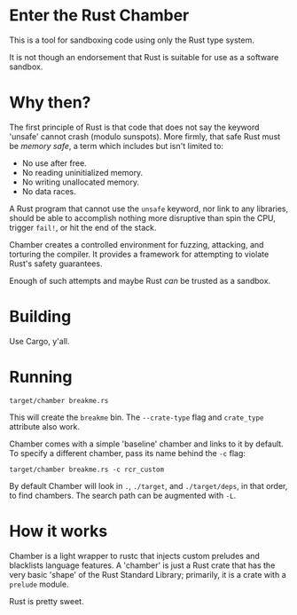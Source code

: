 # Enter the Rust Chamber

This is a tool for sandboxing code using only the Rust type system.

It is not though an endorsement that Rust is suitable for use as a software sandbox.


# Why then?

The first principle of Rust is that code that does not say the keyword 'unsafe' cannot crash (modulo sunspots).
More firmly, that safe Rust must be *memory safe*, a term which includes but isn't limited to:

* No use after free.
* No reading uninitialized memory.
* No writing unallocated memory.
* No data races.

A Rust program that cannot use the `unsafe` keyword,
nor link to any libraries,
should be able to accomplish nothing more disruptive than spin the CPU,
trigger `fail!`, or hit the end of the stack.

Chamber creates a controlled environment for fuzzing, attacking, and torturing the compiler.
It provides a framework for attempting to violate Rust's safety guarantees.

Enough of such attempts and maybe Rust *can* be trusted as a sandbox.


# Building

Use Cargo, y'all.


# Running

```
target/chamber breakme.rs
```

This will create the `breakme` bin.
The `--crate-type` flag and `crate_type` attribute also work.

Chamber comes with a simple 'baseline' chamber and links to it by default.
To specify a different chamber,
pass its name behind the `-c` flag:

```
target/chamber breakme.rs -c rcr_custom
```

By default Chamber will look in `.`, `./target`, and `./target/deps`, in that order,
to find chambers.
The search path can be augmented with `-L`.

# How it works

Chamber is a light wrapper to rustc that injects custom preludes and blacklists language features.
A 'chamber' is just a Rust crate that has the very basic 'shape' of the Rust Standard Library;
primarily, it is a crate with a `prelude` module.

Rust is pretty sweet.
